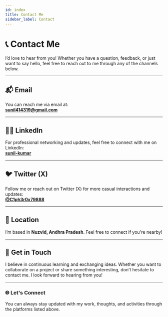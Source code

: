 ```yaml
---
id: index
title: Contact Me
sidebar_label: Contact
---
```


# 📞 Contact Me

I’d love to hear from you! Whether you have a question, feedback, or just want to say hello, feel free to reach out to me through any of the channels below.

---

## 📬 Email
You can reach me via email at:  
**[sunil414319@gmail.com](mailto:sunil414319@gmail.com)**

---

## 🧑‍💻 LinkedIn
For professional networking and updates, feel free to connect with me on LinkedIn:  
[**sunil-kumar**](https://www.linkedin.com/in/sunil-kumar-14962b2bb/)

---

## 🐦 Twitter (X)
Follow me or reach out on Twitter (X) for more casual interactions and updates:  
[**@C1ph3r0x79888**](https://x.com/C1ph3r0x79888)

---

## 📍 Location
I’m based in **Nuzvid, Andhra Pradesh**. Feel free to connect if you're nearby!

---

## 💬 Get in Touch
I believe in continuous learning and exchanging ideas. Whether you want to collaborate on a project or share something interesting, don’t hesitate to contact me. I look forward to hearing from you!

---

### 🌐 Let's Connect
You can always stay updated with my work, thoughts, and activities through the platforms listed above.

